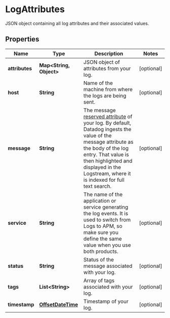 

# LogAttributes

JSON object containing all log attributes and their associated values.
## Properties

Name | Type | Description | Notes
------------ | ------------- | ------------- | -------------
**attributes** | **Map&lt;String, Object&gt;** | JSON object of attributes from your log. |  [optional]
**host** | **String** | Name of the machine from where the logs are being sent. |  [optional]
**message** | **String** | The message [reserved attribute](https://docs.datadoghq.com/logs/log_collection/#reserved-attributes) of your log. By default, Datadog ingests the value of the message attribute as the body of the log entry. That value is then highlighted and displayed in the Logstream, where it is indexed for full text search. |  [optional]
**service** | **String** | The name of the application or service generating the log events. It is used to switch from Logs to APM, so make sure you define the same value when you use both products. |  [optional]
**status** | **String** | Status of the message associated with your log. |  [optional]
**tags** | **List&lt;String&gt;** | Array of tags associated with your log. |  [optional]
**timestamp** | [**OffsetDateTime**](OffsetDateTime.md) | Timestamp of your log. |  [optional]



